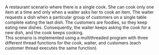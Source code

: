A restaurant scenario where there is a single cook. She can cook only one item at
a time and only when a waiter asks her to cook an item. The waiter requests a dish when a particular group of customers on a single table complete eating the last dish. 
The customers are foodies, so they keep eating new
dishes. Consequently, the waiter keeps asking the cook for a new dish, and the cook keeps cooking.  
This scenario is implemented using a multithreaded program with three different thread functions for the cook, waiter, and customers (each customer thread executes the same function).